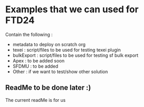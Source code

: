 # Examples that we can used for FTD24
Contain the following :
- metadata to deploy on scratch org
- texei : script/files to be used for testing texei plugin
- bulkExport : script/files to be used for testing sf bulk export
- Apex : to be added soon
- SFDMU : to be added
- Other : if we want to test/show other solution

## ReadMe to be done later :)

The current readMe is for us
